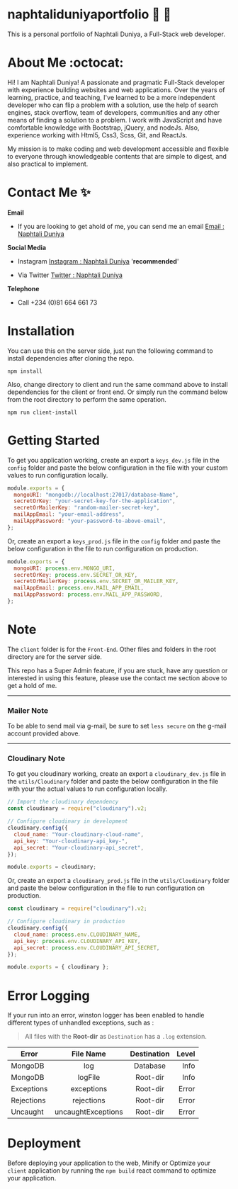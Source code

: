 # naphtaliduniyaportfolio :rocket: :metal:

This is a personal portfolio of Naphtali Duniya, a Full-Stack web developer.

# About Me :octocat:

Hi! I am Naphtali Duniya! A passionate and pragmatic Full-Stack developer with experience building websites and web applications. Over the years of learning, practice, and teaching, I've learned to be a more independent developer who can flip a problem with a solution, use the help of search engines, stack overflow, team of developers, communities and any other means of finding a solution to a problem. I work with JavaScript and have comfortable knowledge with Bootstrap, jQuery, and nodeJs. Also, experience working with Html5, Css3, Scss, Git, and ReactJs.

My mission is to make coding and web development accessible and flexible to everyone through knowledgeable contents that are simple to digest, and also practical to implement.

# Contact Me :sparkles:

**Email**

- If you are looking to get ahold of me, you can send me an email [Email : Naphtali Duniya](mailto:naphtaliduniya2@gmail.com)

**Social Media**

- Instagram [Instagram : Naphtali Duniya](https://www.instagram.com/_kouqhar) '**recommended**'

* Via Twitter [Twitter : Naphtali Duniya](https://twitter.com/kouqhar)

**Telephone**

- Call +234 (0)81 664 661 73

# Installation

You can use this on the server side, just run the following command to install dependencies after cloning the repo.

```
npm install
```

Also, change directory to client and run the same command above to install dependencies for the client or front end. Or simply run the command below from the root directory to perform the same operation.

```
npm run client-install
```

# Getting Started

To get you application working, create an export a `keys_dev.js` file in the `config` folder and paste the below configuration in the file with your custom values to run configuration locally.

```javascript
module.exports = {
  mongoURI: "mongodb://localhost:27017/database-Name",
  secretOrKey: "your-secret-key-for-the-application",
  secretOrMailerKey: "random-mailer-secret-key",
  mailAppEmail: "your-email-address",
  mailAppPassword: "your-password-to-above-email",
};
```

Or, create an export a `keys_prod.js` file in the `config` folder and paste the below configuration in the file to run configuration on production.

```javascript
module.exports = {
  mongoURI: process.env.MONGO_URI,
  secretOrKey: process.env.SECRET_OR_KEY,
  secretOrMailerKey: process.env.SECRET_OR_MAILER_KEY,
  mailAppEmail: process.env.MAIL_APP_EMAIL,
  mailAppPassword: process.env.MAIL_APP_PASSWORD,
};
```

# Note

The `client` folder is for the `Front-End`.
Other files and folders in the root directory are for the server side.

This repo has a Super Admin feature, if you are stuck, have any question or interested in using this feature, please use the contact me section above to get a hold of me.

---

### Mailer Note

To be able to send mail via g-mail, be sure to set `less secure` on the g-mail account provided above.

---

### Cloudinary Note

To get you cloudinary working, create an export a `cloudinary_dev.js` file in the `utils/Cloudinary` folder and paste the below configuration in the file with your the actual values to run configuration locally.

```javascript
// Import the cloudinary dependency
const cloudinary = require("cloudinary").v2;

// Configure cloudinary in development
cloudinary.config({
  cloud_name: "Your-cloudinary-cloud-name",
  api_key: "Your-cloudinary-api_key-",
  api_secret: "Your-cloudinary-api_secret",
});

module.exports = cloudinary;
```

Or, create an export a `cloudinary_prod.js` file in the `utils/Cloudinary` folder and paste the below configuration in the file to run configuration on production.

```javascript
const cloudinary = require("cloudinary").v2;

// Configure cloudinary in production
cloudinary.config({
  cloud_name: process.env.CLOUDINARY_NAME,
  api_key: process.env.CLOUDINARY_API_KEY,
  api_secret: process.env.CLOUDINARY_API_SECRET,
});

module.exports = { cloudinary };
```

# Error Logging

If your run into an error, winston logger has been enabled to handle different types of unhandled exceptions, such as :

> All files with the **Root-dir** as `Destination` has a `.log` extension.

| Error      |     File Name      | Destination | Level |
| ---------- | :----------------: | :---------: | ----: |
| MongoDB    |        log         |  Database   |  Info |
| MongoDB    |      logFile       |  Root-dir   |  Info |
| Exceptions |     exceptions     |  Root-dir   | Error |
| Rejections |     rejections     |  Root-dir   | Error |
| Uncaught   | uncaughtExceptions |  Root-dir   | Error |

# Deployment

Before deploying your application to the web, Minify or Optimize your `client` application by running the `npm build` react command to optimize your application.
